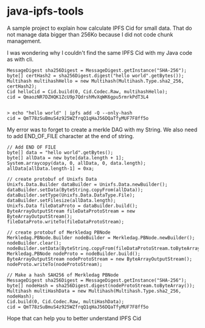 # java-ipfs-tools

A sample project to explain how calculate IPFS Cid for small data. That do not manage data bigger than 256Ko because I did not code chunk management.

I was wondering why I couldn't find the same IPFS Cid with my Java code as with cli.

    MessageDigest sha256Digest = MessageDigest.getInstance("SHA-256");
    byte[] certHash2 = sha256Digest.digest("hello world".getBytes());
    Multihash multihashHello = new Multihash(Multihash.Type.sha2_256, certHash2);
    Cid helloCid = Cid.build(0, Cid.Codec.Raw, multihashHello);
    cid = QmaozNR7DZHQK1ZcU9p7QdrshMvXqWK6gpu5rmrkPdT3L4


    > echo "hello world" | ipfs add -Q --only-hash
    cid = QmT78zSuBmuS4z925WZfrqQ1qHaJ56DQaTfyMUF7F8ff5o

My error was to forget to create a merkle DAG with my String. We also need to add END_OF_FILE character at the end of string.

    // Add END OF FILE
    byte[] data = "hello world".getBytes();
    byte[] allData = new byte[data.length + 1];
    System.arraycopy(data, 0, allData, 0, data.length);
    allData[allData.length-1] = 0xa;

    // create protobuf of Unixfs Data
    Unixfs.Data.Builder dataBuilder = Unixfs.Data.newBuilder();
    dataBuilder.setData(ByteString.copyFrom(allData));
    dataBuilder.setType(Unixfs.Data.DataType.File);
    dataBuilder.setFilesize(allData.length);
    Unixfs.Data fileDataProto = dataBuilder.build();
    ByteArrayOutputStream fileDataProtoStream = new ByteArrayOutputStream();
    fileDataProto.writeTo(fileDataProtoStream);

    // create protobuf of Merkledag PBNode
    Merkledag.PBNode.Builder nodeBuilder = Merkledag.PBNode.newBuilder();
    nodeBuilder.clear();
    nodeBuilder.setData(ByteString.copyFrom(fileDataProtoStream.toByteArray()));
    Merkledag.PBNode nodeProto = nodeBuilder.build();
    ByteArrayOutputStream nodeProtoStream = new ByteArrayOutputStream();
    nodeProto.writeTo(nodeProtoStream);

    // Make a hash SAH256 of Merkledag PBNode
    MessageDigest sha256Digest = MessageDigest.getInstance("SHA-256");
    byte[] nodeHash = sha256Digest.digest(nodeProtoStream.toByteArray());
    Multihash multiHashData = new Multihash(Multihash.Type.sha2_256, nodeHash);
    Cid.build(0, Cid.Codec.Raw, multiHashData);
    cid = QmT78zSuBmuS4z925WZfrqQ1qHaJ56DQaTfyMUF7F8ff5o

Hope that can help you to better understand IPFS Cid
